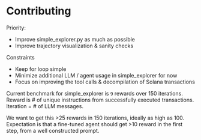 # Contributing

Priority:

- Improve simple_explorer.py as much as possible
- Improve trajectory visualization & sanity checks

Constraints

- Keep for loop simple
- Minimize additional LLM / agent usage in simple_explorer for now
- Focus on improving the tool calls & decompilation of Solana transactions

Current benchmark for simple_explorer is `9` rewards over 150 iterations. Reward is # of unique instructions from successfully executed transactions. Iteration = # of LLM messages.

We want to get this >25 rewards in 150 iterations, ideally as high as 100. Expectation is that a fine-tuned agent should get >10 reward in the first step, from a well constructed prompt.
